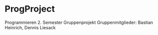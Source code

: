 # ProgProject
Programmieren 2. Semester Gruppenprojekt
Gruppenmitglieder: Bastian Heinrich, Dennis Liesack

